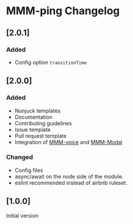 # MMM-ping Changelog

## [2.0.1]

### Added

* Config option `transitionTime`

## [2.0.0]

### Added

* Nunjuck templates
* Documentation
* Contributing guidelines
* Issue template
* Pull request template
* Integration of [MMM-voice](https://github.com/fewieden/MMM-voice) and [MMM-Modal](https://github.com/fewieden/MMM-Modal)

### Changed

* Config files
* async/await on the node side of the module.
* eslint recommended instead of airbnb ruleset.

## [1.0.0]

Initial version

